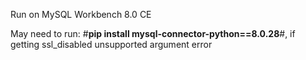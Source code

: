 Run on MySQL Workbench 8.0 CE

May need to run: #**pip install mysql-connector-python==8.0.28**#, if getting ssl_disabled unsupported argument error
